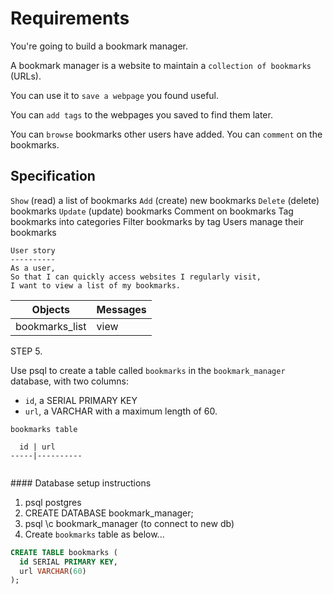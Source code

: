 Requirements
============

You're going to build a bookmark manager.

A bookmark manager is a website to maintain a `collection of bookmarks` (URLs).

You can use it to `save a webpage` you found useful.

You can `add tags` to the webpages you saved to find them later.

You can `browse` bookmarks other users have added. You can `comment` on the bookmarks.


## Specification

`Show` (read) a list of bookmarks
`Add` (create) new bookmarks
`Delete` (delete) bookmarks
`Update` (update) bookmarks
Comment on bookmarks
Tag bookmarks into categories
Filter bookmarks by tag
Users manage their bookmarks

```
User story
----------
As a user,
So that I can quickly access websites I regularly visit,
I want to view a list of my bookmarks.
```

Objects | Messages
--------------- | -------------------
bookmarks_list | view



STEP 5. 

Use psql to create a table called `bookmarks` in the `bookmark_manager` database, with two columns:
- `id`, a SERIAL PRIMARY KEY
- `url`, a VARCHAR with a maximum length of 60.

```
bookmarks table

  id | url
-----|----------


```

#### Database setup instructions

1. psql postgres
2. CREATE DATABASE bookmark_manager;
3. psql \c bookmark_manager (to connect to new db)
3. Create `bookmarks` table as below... 

```sql
CREATE TABLE bookmarks (
  id SERIAL PRIMARY KEY,
  url VARCHAR(60)
);

```



